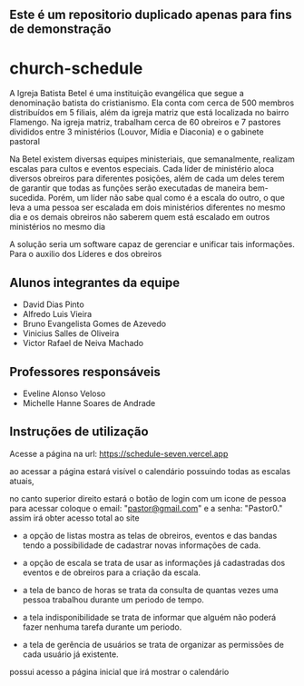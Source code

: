 ## Este é um repositorio duplicado apenas para fins de demonstração

# church-schedule
A Igreja Batista Betel é uma instituição evangélica que segue a denominação batista do cristianismo. Ela conta com cerca de 500 membros distribuídos em 5 filiais, além da igreja matriz que está localizada no bairro Flamengo. Na igreja matriz, trabalham cerca de 60 obreiros e 7 pastores divididos entre 3 ministérios (Louvor, Mídia e Diaconia) e o gabinete pastoral

Na Betel existem diversas equipes ministeriais, que semanalmente, realizam escalas para cultos e eventos especiais. Cada líder de ministério aloca diversos obreiros para diferentes posições, além de cada um deles terem de garantir que todas as funções serão executadas de maneira bem-sucedida. Porém, um líder não sabe qual como é a escala do outro, o que leva a uma pessoa ser escalada em dois ministérios diferentes no mesmo dia e os demais obreiros não saberem quem está escalado em outros ministérios no mesmo dia

A solução seria um software capaz de gerenciar e unificar tais informações. Para o auxilio dos Líderes e dos obreiros

## Alunos integrantes da equipe

* David Dias Pinto
* Alfredo Luis Vieira
* Bruno Evangelista Gomes de Azevedo
* Vinicius Salles de Oliveira
* Victor Rafael de Neiva Machado


## Professores responsáveis

* Eveline Alonso Veloso
* Michelle Hanne Soares de Andrade

## Instruções de utilização

Acesse a página na url: https://schedule-seven.vercel.app

ao acessar a página estará visível o calendário possuindo todas as escalas atuais, 

no canto superior direito estará o botão de login com um icone de pessoa
para acessar coloque o email: "pastor@gmail.com" e a senha: "Pastor0." assim irá obter acesso total ao site

* a opção de listas mostra as telas de obreiros, eventos e das bandas tendo a possibilidade de cadastrar novas informações de cada.

* a opção de escala se trata de usar as informações já cadastradas dos eventos e de obreiros para a criação da escala.

* a tela de banco de horas se trata da consulta de quantas vezes uma pessoa trabalhou durante um periodo de tempo.

* a tela indisponibilidade se trata de informar que alguém não poderá fazer nenhuma tarefa durante um periodo.

* a tela de gerência de usuários se trata de organizar as permissões de cada usuário já existente.

possui acesso a página inicial que irá mostrar o calendário
